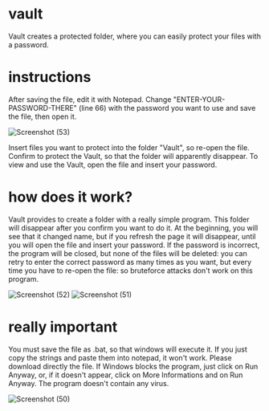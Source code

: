 # vault
Vault creates a protected folder, where you can easily protect your files with a password.


# instructions
After saving the file, edit it with Notepad.
Change "ENTER-YOUR-PASSWORD-THERE" (line 66) with the password you want to use and save the file, then open it.


![Screenshot (53)](https://user-images.githubusercontent.com/97309135/148639710-17793893-54fc-4aba-b726-7c23cd5e44df.png)



Insert files you want to protect into the folder "Vault", so re-open the file.
Confirm to protect the Vault, so that the folder will apparently disappear.
To view and use the Vault, open the file and insert your password.

# how does it work?
Vault provides to create a folder with a really simple program. This folder will disappear after you confirm you want to do it. At the beginning, you will see that it changed name, but if you refresh the page it will disappear, until you will open the file and insert your password. If the password is incorrect, the program will be closed, but none of the files will be deleted: you can retry to enter the correct password as many times as you want, but every time you have to re-open the file: so bruteforce attacks don't work on this program.



![Screenshot (52)](https://user-images.githubusercontent.com/97309135/148639583-1d7f1c91-e709-4ab3-b56d-606c26bc5144.png)
![Screenshot (51)](https://user-images.githubusercontent.com/97309135/148639598-b1165e83-dc2c-4327-a07b-12be04017425.png)

# really important
You must save the file as .bat, so that windows will execute it. If you just copy the strings and paste them into notepad, it won't work. Please download directly the file.
If Windows blocks the program, just click on Run Anyway, or, if it doesn't appear, click on More Informations and on Run Anyway. The program doesn't contain any virus.



![Screenshot (50)](https://user-images.githubusercontent.com/97309135/148599818-f9b2177a-3359-4fd3-b961-0876ac998ebc.png)
